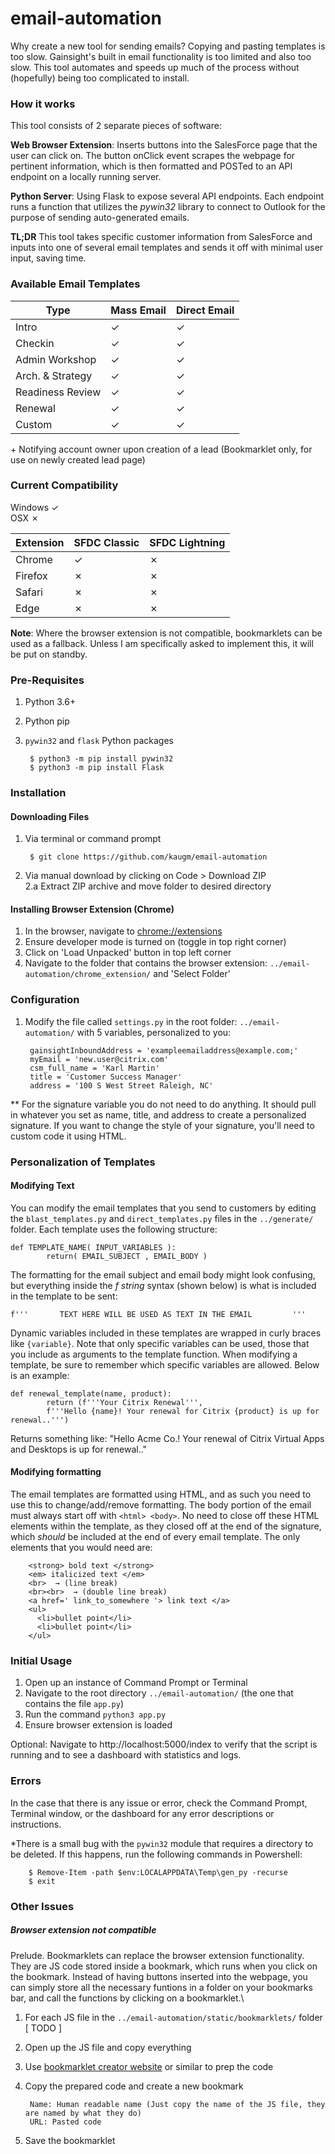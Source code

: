 # email-automation
Why create a new tool for sending emails? Copying and pasting templates is too slow. Gainsight's built in email functionality is too limited and also too slow. This tool automates and speeds up much of the process without (hopefully) being too complicated to install.


### How it works
This tool consists of 2 separate pieces of software:

**Web Browser Extension**: Inserts buttons into the SalesForce page that the user can click on. The button onClick event scrapes the webpage for pertinent information, which is then formatted and POSTed to an API endpoint on a locally running server.

**Python Server**: Using Flask to expose several API endpoints. Each endpoint runs a function that utilizes the *pywin32* library to connect to Outlook for the purpose of sending auto-generated emails.

**TL;DR** This tool takes specific customer information from SalesForce and inputs into one of several email templates and sends it off with minimal user input, saving time.


### Available Email Templates
|        Type      | Mass Email  | Direct Email |
|------------------|-------------|--------------|
| Intro            | ✓           | ✓           |
| Checkin          | ✓           | ✓           |
| Admin Workshop   | ✓           | ✓           |
| Arch. & Strategy | ✓           | ✓           |
| Readiness Review | ✓           | ✓           |
| Renewal          | ✓           | ✓           |
| Custom           | ✓           | ✓           |

\+ Notifying account owner upon creation of a lead (Bookmarklet only, for use on newly created lead page)


### Current Compatibility
Windows ✓\
OSX ✗

| Extension | SFDC Classic | SFDC Lightning |
|-----------|--------------|----------------|
| Chrome    | ✓            | ✗             |
| Firefox   | ✗            | ✗             |
| Safari    | ✗            | ✗             |
| Edge      | ✗            | ✗             |

**Note**: Where the browser extension is not compatible, bookmarklets can be used as a fallback. Unless I am specifically asked to implement this, it will be put on standby.


### Pre-Requisites
1. Python 3.6+
2. Python pip
3. `pywin32` and `flask` Python packages

        $ python3 -m pip install pywin32
        $ python3 -m pip install Flask



### Installation
#### Downloading Files
1. Via terminal or command prompt

        $ git clone https://github.com/kaugm/email-automation
    
2. Via manual download by clicking on Code > Download ZIP\
2.a Extract ZIP archive and move folder to desired directory

#### Installing Browser Extension (Chrome)
1. In the browser, navigate to [chrome://extensions](chrome://extensions)
2. Ensure developer mode is turned on (toggle in top right corner)
3. Click on 'Load Unpacked' button in top left corner
4. Navigate to the folder that contains the browser extension: `../email-automation/chrome_extension/` and 'Select Folder'


### Configuration
1. Modify the file called `settings.py` in the root folder: `../email-automation/` with 5 variables, personalized to you:

        gainsightInboundAddress = 'exampleemailaddress@example.com;'
        myEmail = 'new.user@citrix.com'
        csm_full_name = 'Karl Martin'
        title = 'Customer Success Manager'
        address = '100 S West Street Raleigh, NC'

** For the signature variable you do not need to do anything. It should pull in whatever you set as name, title, and address to create a personalized signature. If you want to change the style of your signature, you'll need to custom code it using HTML.



### Personalization of Templates
#### Modifying Text
You can modify the email templates that you send to customers by editing the `blast_templates.py` and `direct_templates.py` files in the `../generate/` folder. Each template uses the following structure:

```
def TEMPLATE_NAME( INPUT_VARIABLES ):
        return( EMAIL_SUBJECT , EMAIL_BODY )
```

The formatting for the email subject and email body might look confusing, but everything inside the *f string* syntax (shown below) is what is included in the template to be sent:

```
f'''       TEXT HERE WILL BE USED AS TEXT IN THE EMAIL         '''
```

Dynamic variables included in these templates are wrapped in curly braces like `{variable}`. Note that only specific variables can be used, those that you include as arguments to the template function. When modifying a template, be sure to remember which specific variables are allowed. Below is an example:

```
def renewal_template(name, product):
        return (f'''Your Citrix Renewal''', 
        f'''Hello {name}! Your renewal for Citrix {product} is up for renewal..''')
```

Returns something like: "Hello Acme Co.! Your renewal of Citrix Virtual Apps and Desktops is up for renewal.."

#### Modifying formatting
The email templates are formatted using HTML, and as such you need to use this to change/add/remove formatting. The body portion of the email must always start off with `<html> <body>`. No need to close off these HTML elements within the template, as they closed off at the end of the signature, which *should* be included at the end of every email template. The only elements that you would need are:

        <strong> bold text </strong>
        <em> italicized text </em>
        <br>  → (line break)
        <br><br>  → (double line break)
        <a href=' link_to_somewhere '> link text </a>
        <ul>
          <li>bullet point</li>
          <li>bullet point</li>
        </ul>



### Initial Usage
1. Open up an instance of Command Prompt or Terminal
2. Navigate to the root directory `../email-automation/` (the one that contains the file `app.py`)
3. Run the command `python3 app.py`
4. Ensure browser extension is loaded

Optional: Navigate to http://localhost:5000/index to verify that the script is running and to see a dashboard with statistics and logs.



### Errors
In the case that there is any issue or error, check the Command Prompt, Terminal window, or the dashboard for any error descriptions or instructions.

*There is a small bug with the `pywin32` module that requires a directory to be deleted. If this happens, run the following commands in Powershell:

        $ Remove-Item -path $env:LOCALAPPDATA\Temp\gen_py -recurse
        $ exit




### Other Issues
##### Browser extension not compatible
Prelude. Bookmarklets can replace the browser extension functionality. They are JS code stored inside a bookmark, which runs when you click on the bookmark. Instead of having buttons inserted into the webpage, you can simply store all the necessary funtions in a folder on your bookmarks bar, and call the functions by clicking on a bookmarklet.\

1. For each JS file in the `../email-automation/static/bookmarklets/` folder [ TODO ]
2. Open up the JS file and copy everything
3. Use [bookmarklet creator website](https://mrcoles.com/bookmarklet/) or similar to prep the code
4. Copy the prepared code and create a new bookmark

        Name: Human readable name (Just copy the name of the JS file, they are named by what they do)
        URL: Pasted code

5. Save the bookmarklet